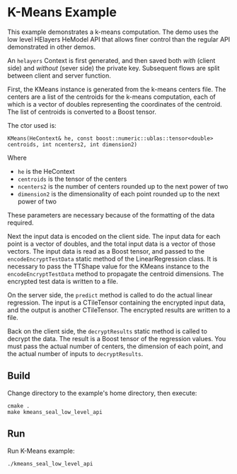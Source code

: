 # K-Means Example

This example demonstrates a k-means computation. The demo uses the low level HElayers HeModel API that allows finer control than the regular API demonstrated in other demos.

An `helayers` Context is first generated, and then saved both *with* (client side) and *without* (sever side) the private key.  Subsequent flows are split between client and server function.

First, the KMeans instance is generated from the k-means centers file.  The centers are a list of the centroids for the k-means computation, each of which is a vector of doubles representing the coordinates of the centroid.  The list of centroids is converted to a Boost tensor.

The ctor used is:

```
KMeans(HeContext& he, const boost::numeric::ublas::tensor<double> centroids, int ncenters2, int dimension2)
```

Where

* `he` is the HeContext
* `centroids` is the tensor of the centers
* `ncenters2` is the number of centers rounded up to the next power of two
* `dimension2` is the dimensionality of each point rounded up to the next power of two

These parameters are necessary because of the formatting of the data required.

Next the input data is encoded on the client side.  The input data for each point is a vector of doubles, and the total input data is a vector of those vectors.  The input data is read as a Boost tensor, and passed to the `encodeEncryptTestData` static method of the LinearRegression class.  It is necessary to pass the TTShape value for the KMeans instance to the `encodeEncryptTestData` method to propagate the centroid dimensions.  The encrypted test data is written to a file.

On the server side, the `predict` method is called to do the actual linear regression.  The input is a CTileTensor containing the encrypted input data, and the output is another CTileTensor.  The encrypted results are written to a file.

Back on the client side, the `decryptResults` static method is called to decrypt the data.  The result is a Boost tensor of the regression values.  You must pass the actual number of centers, the dimension of each point, and the actual number of inputs to `decryptResults`.  

## Build

Change directory to the example's home directory, then execute:

    cmake .
    make kmeans_seal_low_level_api

## Run

Run K-Means example:

    ./kmeans_seal_low_level_api

